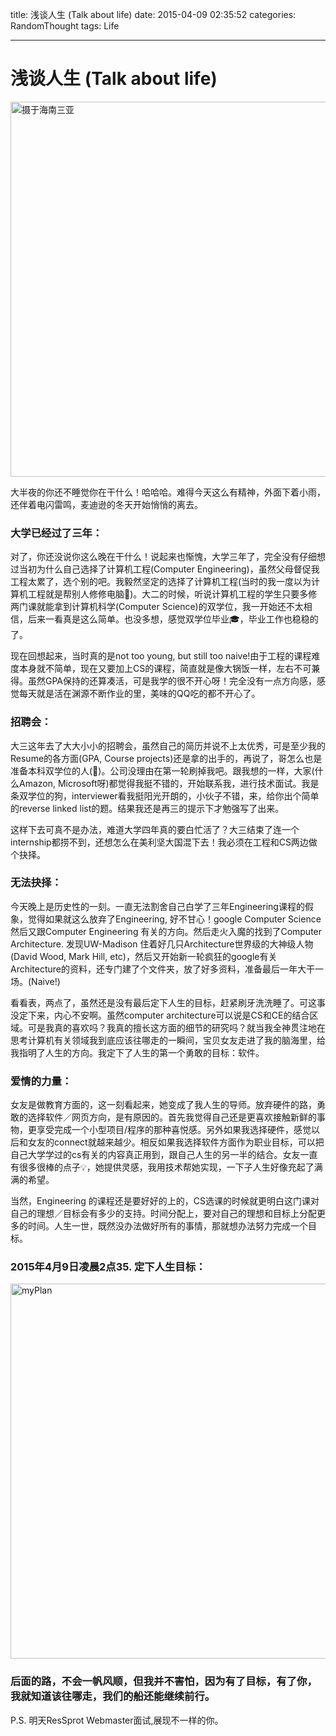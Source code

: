 title: 浅谈人生 (Talk about life)
date: 2015-04-09 02:35:52
categories: RandomThought
tags: Life

---

# **浅谈人生 (Talk about life)**
<img src="http://7xihzu.com1.z0.glb.clouddn.com/badger.jpg" alt="摄于海南三亚" style="width: 600px;"/>

大半夜的你还不睡觉你在干什么！哈哈哈。难得今天这么有精神，外面下着小雨，还伴着电闪雷鸣，麦迪逊的冬天开始悄悄的离去。

### **大学已经过了三年：**
对了，你还没说你这么晚在干什么！说起来也惭愧，大学三年了，完全没有仔细想过当初为什么自己选择了计算机工程(Computer Engineering)，虽然父母督促我工程太累了，选个别的吧。我毅然坚定的选择了计算机工程(当时的我一度以为计算机工程就是帮别人修修电脑🙈)。大二的时候，听说计算机工程的学生只要多修两门课就能拿到计算机科学(Computer Science)的双学位，我一开始还不太相信，后来一看真是这么简单。也没多想，感觉双学位毕业🎓，毕业工作也稳稳的了。

现在回想起来，当时真的是not too young, but still too naive!由于工程的课程难度本身就不简单，现在又要加上CS的课程，简直就是像大锅饭一样，左右不可兼得。虽然GPA保持的还算凑活，可是我学的很不开心呀！完全没有一点方向感，感觉每天就是活在渊源不断作业的里，美味的QQ吃的都不开心了。

### **招聘会：**
大三这年去了大大小小的招聘会，虽然自己的简历并说不上太优秀，可是至少我的Resume的各方面(GPA, Course projects)还是拿的出手的，再说了，哥怎么也是准备本科双学位的人(🐶)。公司没理由在第一轮刷掉我吧。跟我想的一样，大家(什么Amazon, Microsoft呀)都觉得我挺不错的，开始联系我，进行技术面试。我是条双学位的狗，interviewer看我挺阳光开朗的，小伙子不错，来，给你出个简单的reverse linked list的题。结果我还是再三的提示下才勉强写了出来。

这样下去可真不是办法，难道大学四年真的要白忙活了？大三结束了连一个internship都捞不到，还想怎么在美利坚大国混下去！我必须在工程和CS两边做个抉择。

### **无法抉择：**
今天晚上是历史性的一刻。一直无法割舍自己白学了三年Engineering课程的假象，觉得如果就这么放弃了Engineering, 好不甘心！google Computer Science然后又跟Computer Engineering 有关的方向。然后走火入魔的找到了Computer Architecture. 发现UW-Madison 住着好几只Architecture世界级的大神级人物(David Wood, Mark Hill, etc)，然后又开始新一轮疯狂的google有关Architecture的资料，还专门建了个文件夹，放了好多资料，准备最后一年大干一场。(Naive!)

看看表，两点了，虽然还是没有最后定下人生的目标，赶紧刷牙洗洗睡了。可这事没定下来，内心不安啊。虽然computer architecture可以说是CS和CE的结合区域。可是我真的喜欢吗？我真的擅长这方面的细节的研究吗？就当我全神贯注地在思考计算机有关领域我到底应该往哪走的一瞬间，宝贝女友走进了我的脑海里，给我指明了人生的方向。我定下了人生的第一个勇敢的目标：软件。

### **爱情的力量：**


女友是做教育方面的，这一刻看起来，她变成了我人生的导师。放弃硬件的路，勇敢的选择软件／网页方向，是有原因的。首先我觉得自己还是更喜欢接触新鲜的事物，更享受完成一个小型项目/程序的那种喜悦感。另外如果我选择硬件，感觉以后和女友的connect就越来越少。相反如果我选择软件方面作为职业目标，可以把自己大学学过的cs有关的内容真正用到，跟自己人生的另一半的结合。女友一直有很多很棒的点子💡，她提供灵感，我用技术帮她实现，一下子人生好像充起了满满的希望。

当然，Engineering 的课程还是要好好的上的，CS选课的时候就更明白这门课对自己的理想／目标会有多少的支持。时间分配上，要对自己的理想和目标上分配更多的时间。人生一世，既然没办法做好所有的事情，那就想办法努力完成一个目标。


### **2015年4月9日凌晨2点35. 定下人生目标：**
<img src="http://7xihzu.com1.z0.glb.clouddn.com/plan.jpg" alt="myPlan" style="width: 600px;"/>

### 后面的路，不会一帆风顺，但我并不害怕，因为有了目标，有了你，我就知道该往哪走，我们的船还能继续前行。

P.S. 明天ResSprot Webmaster面试,展现不一样的你。



